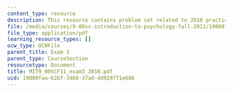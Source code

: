 ```yaml
---
content_type: resource
description: This resource contains problem set related to 2010 practice exam 3 questions.
file: /media/courses/9-00sc-introduction-to-psychology-fall-2011/19008faa62bf346837addd929771e686_MIT9_00SCF11_exam3_2010.pdf
file_type: application/pdf
learning_resource_types: []
ocw_type: OCWFile
parent_title: Exam 3
parent_type: CourseSection
resourcetype: Document
title: MIT9_00SCF11_exam3_2010.pdf
uid: 19008faa-62bf-3468-37ad-dd929771e686
---
```

